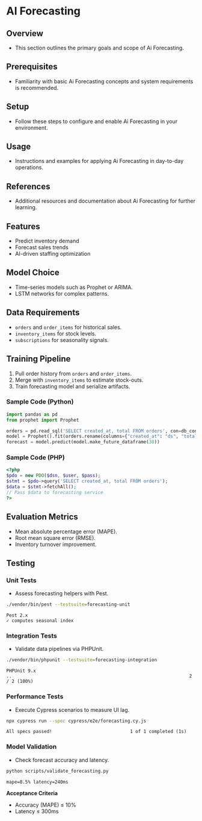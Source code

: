 # AI Forecasting

## Overview
- This section outlines the primary goals and scope of Ai Forecasting.

## Prerequisites
- Familiarity with basic Ai Forecasting concepts and system requirements is recommended.

## Setup
- Follow these steps to configure and enable Ai Forecasting in your environment.

## Usage
- Instructions and examples for applying Ai Forecasting in day-to-day operations.

## References
- Additional resources and documentation about Ai Forecasting for further learning.


## Features
- Predict inventory demand
- Forecast sales trends
- AI-driven staffing optimization

## Model Choice
- Time-series models such as Prophet or ARIMA.
- LSTM networks for complex patterns.

## Data Requirements
- `orders` and `order_items` for historical sales.
- `inventory_items` for stock levels.
- `subscriptions` for seasonality signals.

## Training Pipeline
1. Pull order history from `orders` and `order_items`.
2. Merge with `inventory_items` to estimate stock-outs.
3. Train forecasting model and serialize artifacts.

### Sample Code (Python)
```python
import pandas as pd
from prophet import Prophet

orders = pd.read_sql('SELECT created_at, total FROM orders', con=db_conn)
model = Prophet().fit(orders.rename(columns={"created_at": "ds", "total": "y"}))
forecast = model.predict(model.make_future_dataframe(30))
```

### Sample Code (PHP)
```php
<?php
$pdo = new PDO($dsn, $user, $pass);
$stmt = $pdo->query('SELECT created_at, total FROM orders');
$data = $stmt->fetchAll();
// Pass $data to forecasting service
?>
```

## Evaluation Metrics
- Mean absolute percentage error (MAPE).
- Root mean square error (RMSE).
- Inventory turnover improvement.

## Testing
### Unit Tests
- Assess forecasting helpers with Pest.
```bash
./vendor/bin/pest --testsuite=forecasting-unit
```
```
Pest 2.x
✓ computes seasonal index
```

### Integration Tests
- Validate data pipelines via PHPUnit.
```bash
./vendor/bin/phpunit --testsuite=forecasting-integration
```
```
PHPUnit 9.x
..                                                                  2 / 2 (100%)
```

### Performance Tests
- Execute Cypress scenarios to measure UI lag.
```bash
npx cypress run --spec cypress/e2e/forecasting.cy.js
```
```
All specs passed!                             1 of 1 completed (1s)
```

### Model Validation
- Check forecast accuracy and latency.
```bash
python scripts/validate_forecasting.py
```
```
mape=8.5% latency=240ms
```
**Acceptance Criteria**
- Accuracy (MAPE) ≤ 10%
- Latency ≤ 300ms
